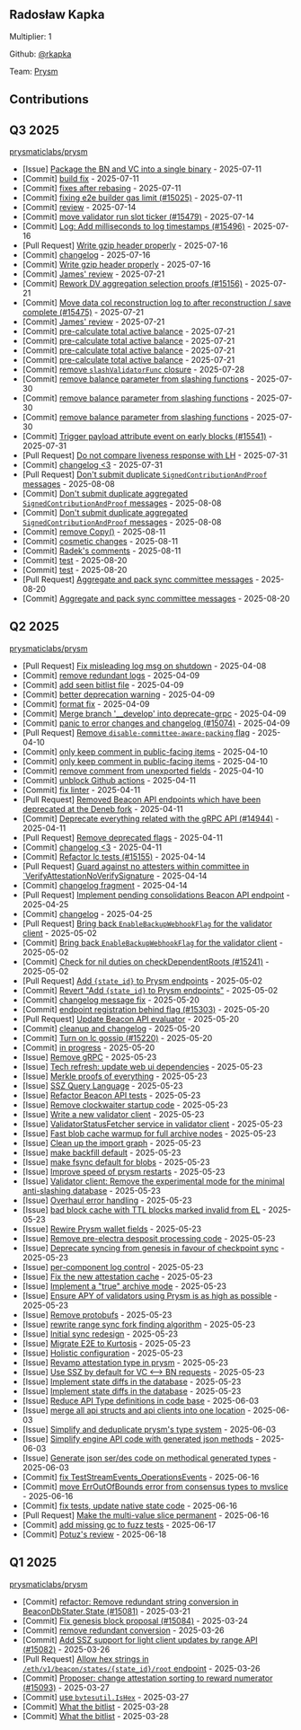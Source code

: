 
## Radosław Kapka
Multiplier: 1

Github: [@rkapka](https://github.com/rkapka)

Team: [Prysm](https://github.com/Prysmaticlabs/Prysm/pulls?q=author%3Arkapka)

## Contributions

## Q3 2025


[prysmaticlabs/prysm](https://github.com/prysmaticlabs/prysm)
* [Issue] [Package the BN and VC into a single binary](https://github.com/OffchainLabs/prysm/issues/15489) - 2025-07-11
* [Commit] [build fix](https://github.com/OffchainLabs/prysm/commit/8f76408f39d00132e28b5c243d80b8c2d03613d8) - 2025-07-11
* [Commit] [fixes after rebasing](https://github.com/OffchainLabs/prysm/commit/e757f687adbd64cc81733131e8da1f99cf6a4101) - 2025-07-11
* [Commit] [fixing e2e builder gas limit (#15025)](https://github.com/OffchainLabs/prysm/commit/4e41d5c61088f6d28d46c028f1b4d4ae00f20d98) - 2025-07-11
* [Commit] [review](https://github.com/OffchainLabs/prysm/commit/ab829629bb896e5d97c6d810166fd9f3cc291e67) - 2025-07-14
* [Commit] [move validator run slot ticker (#15479)](https://github.com/OffchainLabs/prysm/commit/78f8411ad22d8bc792242bf2fc897eaacc97607e) - 2025-07-14
* [Commit] [Log: Add milliseconds to log timestamps (#15496)](https://github.com/OffchainLabs/prysm/commit/9e014da0b91e696976edec05982573aa4f335547) - 2025-07-16
* [Pull Request] [Write gzip header properly](https://github.com/OffchainLabs/prysm/pull/15499) - 2025-07-16
* [Commit] [changelog](https://github.com/OffchainLabs/prysm/commit/b56a0620e9d409b03418a95b23f6d201e8cd1ddd) - 2025-07-16
* [Commit] [Write gzip header properly](https://github.com/OffchainLabs/prysm/commit/f78558d44eaf99365c4ef8dd2f7911df6c2c3649) - 2025-07-16
* [Commit] [James' review](https://github.com/OffchainLabs/prysm/commit/a4cdd6e93b0df448cb0651a494cc42bb41544743) - 2025-07-21
* [Commit] [Rework DV aggregation selection proofs (#15156)](https://github.com/OffchainLabs/prysm/commit/56e8881bc19f4dd8b20ccdfb66abd80b196a0f7c) - 2025-07-21
* [Commit] [Move data col reconstruction log to after reconstruction / save complete (#15475)](https://github.com/OffchainLabs/prysm/commit/da5525096c3388599d1303545ac614e4fb506669) - 2025-07-21
* [Commit] [James' review](https://github.com/OffchainLabs/prysm/commit/0ffdc921ba386d54bd1b3e5c8b1e6697c7053b67) - 2025-07-21
* [Commit] [pre-calculate total active balance](https://github.com/OffchainLabs/prysm/commit/c61768d05f67a843405558b78a1a98d421d71f2a) - 2025-07-21
* [Commit] [pre-calculate total active balance](https://github.com/OffchainLabs/prysm/commit/3b2c8e7743cb53ea7f47413bf87ab30b3864ad2f) - 2025-07-21
* [Commit] [pre-calculate total active balance](https://github.com/OffchainLabs/prysm/commit/67860292556a79ba387371492f50409046bfb76d) - 2025-07-21
* [Commit] [pre-calculate total active balance](https://github.com/OffchainLabs/prysm/commit/9ee4804343f3fe1464cf34602dde71cdc0b8a98b) - 2025-07-21
* [Commit] [remove `slashValidatorFunc` closure](https://github.com/OffchainLabs/prysm/commit/e0e8cb0152cf90891947c283fefffc24f51781fa) - 2025-07-28
* [Commit] [remove balance parameter from slashing functions](https://github.com/OffchainLabs/prysm/commit/c18155716b0b8b339a9ed6fdd9589216490ce367) - 2025-07-30
* [Commit] [remove balance parameter from slashing functions](https://github.com/OffchainLabs/prysm/commit/c2c9f77c918f31205b8060cb5bc53dece8191885) - 2025-07-30
* [Commit] [remove balance parameter from slashing functions](https://github.com/OffchainLabs/prysm/commit/19bd452fb17e5709b9d1f95b98559f8cc0c6e12a) - 2025-07-30
* [Commit] [Trigger payload attribute event on early blocks (#15541)](https://github.com/OffchainLabs/prysm/commit/d7d8764a916dc9c4a43d46c5b5ffbefec2a56507) - 2025-07-31
* [Pull Request] [Do not compare liveness response with LH](https://github.com/OffchainLabs/prysm/pull/15556) - 2025-07-31
* [Commit] [changelog <3](https://github.com/OffchainLabs/prysm/commit/07a0b97205fc5f97a7e5db905520cff7098f1a79) - 2025-07-31
* [Pull Request] [Don't submit duplicate `SignedContributionAndProof` messages](https://github.com/OffchainLabs/prysm/pull/15571) - 2025-08-08
* [Commit] [Don't submit duplicate aggregated `SignedContributionAndProof` messages](https://github.com/OffchainLabs/prysm/commit/7d640d5c693d75ec4e6ea44cf2d8c66d4ec1a05a) - 2025-08-08
* [Commit] [Don't submit duplicate aggregated `SignedContributionAndProof` messages](https://github.com/OffchainLabs/prysm/commit/7c3f2c6144a3b5d281e37a1ed9f3c9edefb68776) - 2025-08-08
* [Commit] [remove Copy()](https://github.com/OffchainLabs/prysm/commit/1091bc25416040b6018efe161c402d739c616a07) - 2025-08-11
* [Commit] [cosmetic changes](https://github.com/OffchainLabs/prysm/commit/7755cd6f3e4ef87b3384e660f8eada545c0ff4aa) - 2025-08-11
* [Commit] [Radek's comments](https://github.com/OffchainLabs/prysm/commit/3b01a5649d341a2d3f11216b04a34308bc15cf83) - 2025-08-11
* [Commit] [test](https://github.com/OffchainLabs/prysm/commit/13f77a16bab61b0f5bbb784b12fe304fcb3b4c11) - 2025-08-20
* [Commit] [test](https://github.com/OffchainLabs/prysm/commit/d03e6ac76246807d405e40c4040b3af4e2bccfcd) - 2025-08-20
* [Pull Request] [Aggregate and pack sync committee messages](https://github.com/OffchainLabs/prysm/pull/15608) - 2025-08-20
* [Commit] [Aggregate and pack sync committee messages](https://github.com/OffchainLabs/prysm/commit/f1227d280458d1f4fea500b531d26b4fde275f60) - 2025-08-20
## Q2 2025


[prysmaticlabs/prysm](https://github.com/prysmaticlabs/prysm)
* [Pull Request] [Fix misleading log msg on shutdown](https://github.com/prysmaticlabs/prysm/pull/13063) - 2025-04-08
* [Commit] [remove redundant logs](https://github.com/OffchainLabs/prysm/commit/50971e85b8e1337c36414357bd3b101727f805a5) - 2025-04-09
* [Commit] [add seen bitlist file](https://github.com/OffchainLabs/prysm/commit/8e8234a070a28ec4bf06c6a71a2760d748cdabbf) - 2025-04-09
* [Commit] [better deprecation warning](https://github.com/OffchainLabs/prysm/commit/6f89bbcb797a75f6256b3ff7267b11ef47091619) - 2025-04-09
* [Commit] [format fix](https://github.com/OffchainLabs/prysm/commit/f8b588786a42411ed51b22e20fcb49e7b3ae7460) - 2025-04-09
* [Commit] [Merge branch '__develop' into deprecate-grpc](https://github.com/OffchainLabs/prysm/commit/26c9d5810f0bc15b013a28789301ad4d8fd55e58) - 2025-04-09
* [Commit] [panic to error changes and changelog (#15074)](https://github.com/OffchainLabs/prysm/commit/08bfaca42d25c4d5691d9b6e7026405e6503c10f) - 2025-04-09
* [Pull Request] [Remove `disable-committee-aware-packing` flag](https://github.com/OffchainLabs/prysm/pull/15162) - 2025-04-10
* [Commit] [only keep comment in public-facing items](https://github.com/OffchainLabs/prysm/commit/d08e9b201cbd4a9d49b554d3745a1d640730f8ca) - 2025-04-10
* [Commit] [only keep comment in public-facing items](https://github.com/OffchainLabs/prysm/commit/a17083edc8ea48c8028cd2dcc44a7c2c76ac9d66) - 2025-04-10
* [Commit] [remove comment from unexported fields](https://github.com/OffchainLabs/prysm/commit/3a24f271488f7735d774b921bbc2fa281639f678) - 2025-04-10
* [Commit] [unblock Github actions](https://github.com/OffchainLabs/prysm/commit/d4b496e60499d6cdda995fe82a52884da1bdd3cd) - 2025-04-11
* [Commit] [fix linter](https://github.com/OffchainLabs/prysm/commit/b47acdcbc21f47726fd063547e116b59cb724abf) - 2025-04-11
* [Pull Request] [Removed Beacon API endpoints which have been deprecated at the Deneb fork](https://github.com/OffchainLabs/prysm/pull/15166) - 2025-04-11
* [Commit] [Deprecate everything related with the gRPC API (#14944)](https://github.com/OffchainLabs/prysm/commit/9d1750ce8682af23822350be8d6a3ae1d9d28f9a) - 2025-04-11
* [Pull Request] [Remove deprecated flags](https://github.com/OffchainLabs/prysm/pull/15165) - 2025-04-11
* [Commit] [changelog <3](https://github.com/OffchainLabs/prysm/commit/0a1642ee8170eeff168ff9a59333fdea23a30733) - 2025-04-11
* [Commit] [Refactor lc tests (#15155)](https://github.com/OffchainLabs/prysm/commit/cd87082f25890409bd626b7bac44897a997a2e21) - 2025-04-14
* [Pull Request] [Guard against no attesters within committee in `VerifyAttestationNoVerifySignature](https://github.com/OffchainLabs/prysm/pull/15169) - 2025-04-14
* [Commit] [changelog fragment](https://github.com/OffchainLabs/prysm/commit/bab3d62c3a5d8f911323ec4c5be26a93da083f6d) - 2025-04-14
* [Pull Request] [Implement pending consolidations Beacon API endpoint](https://github.com/OffchainLabs/prysm/pull/15219) - 2025-04-25
* [Commit] [changelog](https://github.com/OffchainLabs/prysm/commit/275dce04bd3b40f1b413d6eebfcd738e0289f710) - 2025-04-25
* [Pull Request] [Bring back `EnableBackupWebhookFlag` for the validator client](https://github.com/OffchainLabs/prysm/pull/15247) - 2025-05-02
* [Commit] [Bring back `EnableBackupWebhookFlag` for the validator client](https://github.com/OffchainLabs/prysm/commit/e71ab6dfc62424ce0b5ed9d9bea5a74d9b6bd99f) - 2025-05-02
* [Commit] [Check for nil duties on checkDependentRoots (#15241)](https://github.com/OffchainLabs/prysm/commit/8a22df902fb783e37d63f03bf75e53845a3d5070) - 2025-05-02
* [Pull Request] [Add `{state_id}` to Prysm endpoints](https://github.com/OffchainLabs/prysm/pull/15245) - 2025-05-02
* [Commit] [Revert "Add `{state_id}` to Prysm endpoints"](https://github.com/OffchainLabs/prysm/commit/314ec2d14a64a7ea9d6ddc97f8e1d4c1e486a209) - 2025-05-02
* [Commit] [changelog message fix](https://github.com/OffchainLabs/prysm/commit/984c627da9d8dacf154eccb2c1f97232929ef5cf) - 2025-05-20
* [Commit] [endpoint registration behind flag (#15303)](https://github.com/OffchainLabs/prysm/commit/edab1450013e6e5eed632d84d4264367ce15780d) - 2025-05-20
* [Pull Request] [Update Beacon API evaluator](https://github.com/OffchainLabs/prysm/pull/15304) - 2025-05-20
* [Commit] [cleanup and changelog](https://github.com/OffchainLabs/prysm/commit/009955716782c6eaf078b9f8dffdf0caee16aef3) - 2025-05-20
* [Commit] [Turn on lc gossip (#15220)](https://github.com/OffchainLabs/prysm/commit/6df476835ce68fe3c17c3997fbbf3db7558170bc) - 2025-05-20
* [Commit] [in progress](https://github.com/OffchainLabs/prysm/commit/6d9e82e1e4e4d7800e270757d4eb7d284bf9c3aa) - 2025-05-20
* [Issue] [Remove gRPC](https://github.com/OffchainLabs/prysm/issues/15346) - 2025-05-23
* [Issue] [Tech refresh: update web ui dependencies](https://github.com/OffchainLabs/prysm/issues/15345) - 2025-05-23
* [Issue] [Merkle proofs of everything](https://github.com/OffchainLabs/prysm/issues/15344) - 2025-05-23
* [Issue] [SSZ Query Language](https://github.com/OffchainLabs/prysm/issues/15343) - 2025-05-23
* [Issue] [Refactor Beacon API tests](https://github.com/OffchainLabs/prysm/issues/15342) - 2025-05-23
* [Issue] [Remove clockwaiter startup code](https://github.com/OffchainLabs/prysm/issues/15341) - 2025-05-23
* [Issue] [Write a new validator client](https://github.com/OffchainLabs/prysm/issues/15340) - 2025-05-23
* [Issue] [ValidatorStatusFetcher service in validator client](https://github.com/OffchainLabs/prysm/issues/15339) - 2025-05-23
* [Issue] [Fast blob cache warmup for full archive nodes](https://github.com/OffchainLabs/prysm/issues/15338) - 2025-05-23
* [Issue] [Clean up the import graph](https://github.com/OffchainLabs/prysm/issues/15337) - 2025-05-23
* [Issue] [make backfill default](https://github.com/OffchainLabs/prysm/issues/15336) - 2025-05-23
* [Issue] [make fsync default for blobs](https://github.com/OffchainLabs/prysm/issues/15335) - 2025-05-23
* [Issue] [Improve speed of prysm restarts](https://github.com/OffchainLabs/prysm/issues/15334) - 2025-05-23
* [Issue] [Validator client: Remove the experimental mode for the minimal anti-slashing database](https://github.com/OffchainLabs/prysm/issues/15333) - 2025-05-23
* [Issue] [Overhaul error handling](https://github.com/OffchainLabs/prysm/issues/15332) - 2025-05-23
* [Issue] [bad block cache with TTL blocks marked invalid from EL](https://github.com/OffchainLabs/prysm/issues/15331) - 2025-05-23
* [Issue] [Rewire Prysm wallet fields](https://github.com/OffchainLabs/prysm/issues/15330) - 2025-05-23
* [Issue] [Remove pre-electra desposit processing code](https://github.com/OffchainLabs/prysm/issues/15329) - 2025-05-23
* [Issue] [Deprecate syncing from genesis in favour of checkpoint sync](https://github.com/OffchainLabs/prysm/issues/15328) - 2025-05-23
* [Issue] [per-component log control](https://github.com/OffchainLabs/prysm/issues/15327) - 2025-05-23
* [Issue] [Fix the new attestation cache](https://github.com/OffchainLabs/prysm/issues/15326) - 2025-05-23
* [Issue] [Implement a "true" archive mode](https://github.com/OffchainLabs/prysm/issues/15325) - 2025-05-23
* [Issue] [Ensure APY of validators using Prysm is as high as possible](https://github.com/OffchainLabs/prysm/issues/15324) - 2025-05-23
* [Issue] [Remove protobufs](https://github.com/OffchainLabs/prysm/issues/15323) - 2025-05-23
* [Issue] [rewrite range sync fork finding algorithm](https://github.com/OffchainLabs/prysm/issues/15322) - 2025-05-23
* [Issue] [Initial sync redesign](https://github.com/OffchainLabs/prysm/issues/15321) - 2025-05-23
* [Issue] [Migrate E2E to Kurtosis](https://github.com/OffchainLabs/prysm/issues/15320) - 2025-05-23
* [Issue] [Holistic configuration](https://github.com/OffchainLabs/prysm/issues/15319) - 2025-05-23
* [Issue] [Revamp attestation type in prysm](https://github.com/OffchainLabs/prysm/issues/15318) - 2025-05-23
* [Issue] [Use SSZ by default for VC <--> BN requests](https://github.com/OffchainLabs/prysm/issues/15317) - 2025-05-23
* [Issue] [Implement state diffs in the database](https://github.com/OffchainLabs/prysm/issues/15316) - 2025-05-23
* [Issue] [Implement state diffs in the database](https://github.com/OffchainLabs/prysm/issues/15315) - 2025-05-23
* [Issue] [Reduce API Type definitions in code base](https://github.com/OffchainLabs/prysm/issues/15376) - 2025-06-03
* [Issue] [merge all api structs and api clients into one location](https://github.com/OffchainLabs/prysm/issues/15375) - 2025-06-03
* [Issue] [Simplify and deduplicate prysm's type system](https://github.com/OffchainLabs/prysm/issues/15374) - 2025-06-03
* [Issue] [Simplify engine API code with generated json methods](https://github.com/OffchainLabs/prysm/issues/15373) - 2025-06-03
* [Issue] [Generate json ser/des code on methodical generated types](https://github.com/OffchainLabs/prysm/issues/15372) - 2025-06-03
* [Commit] [fix TestStreamEvents_OperationsEvents](https://github.com/OffchainLabs/prysm/commit/f09b579a92576b96b652fc44775a0229667232e0) - 2025-06-16
* [Commit] [move ErrOutOfBounds error from consensus types to mvslice](https://github.com/OffchainLabs/prysm/commit/ecf1254a974e2f724b330dc97025d3322d94f3b2) - 2025-06-16
* [Commit] [fix tests, update native state code](https://github.com/OffchainLabs/prysm/commit/1b7d41b3ce44b709e4fde896302a77d6ed47e140) - 2025-06-16
* [Pull Request] [Make the multi-value slice permanent](https://github.com/OffchainLabs/prysm/pull/15414) - 2025-06-16
* [Commit] [add missing gc to fuzz tests](https://github.com/OffchainLabs/prysm/commit/9dd8b9103006c3242a73c1eda8c7e6dc6cae4362) - 2025-06-17
* [Commit] [Potuz's review](https://github.com/OffchainLabs/prysm/commit/79ba3a319bef1a01de4f8cb74f185a3269d65012) - 2025-06-18
## Q1 2025

[prysmaticlabs/prysm](https://github.com/prysmaticlabs/prysm)
* [Commit] [refactor: Remove redundant string conversion in BeaconDbStater.State (#15081)](https://github.com/prysmaticlabs/prysm/commit/bfa24606c30bfe4b010db548929df187a4434ea3) - 2025-03-21
* [Commit] [Fix genesis block proposal (#15084)](https://github.com/prysmaticlabs/prysm/commit/d7628bab37cf1aa66c143fdd924e4a1abe34e44f) - 2025-03-24
* [Commit] [remove redundant conversion](https://github.com/prysmaticlabs/prysm/commit/8d1e52f6f74f416116a8a7b743cdd19b9945735c) - 2025-03-26
* [Commit] [Add SSZ support for light client updates by range API (#15082)](https://github.com/prysmaticlabs/prysm/commit/38a6a7a4eaa57c65be50743996f221aed6c42621) - 2025-03-26
* [Pull Request] [Allow hex strings in `/eth/v1/beacon/states/{state_id}/root` endpoint](https://github.com/prysmaticlabs/prysm/pull/15098) - 2025-03-26
* [Commit] [Proposer: change attestation sorting to reward numerator (#15093)](https://github.com/prysmaticlabs/prysm/commit/e82f9ccca3d2e3b28d300f56da64e221dcb254ac) - 2025-03-27
* [Commit] [use `bytesutil.IsHex`](https://github.com/prysmaticlabs/prysm/commit/e02033195f969aa58d65bcf6276bf489bdf91438) - 2025-03-27
* [Commit] [What the bitlist](https://github.com/prysmaticlabs/prysm/commit/042d89a0811901d9a3ec2a0940c7157bfe845d52) - 2025-03-28
* [Commit] [What the bitlist](https://github.com/prysmaticlabs/prysm/commit/6476998b308d7eefefa684a0fae1ced9aacf873d) - 2025-03-28
